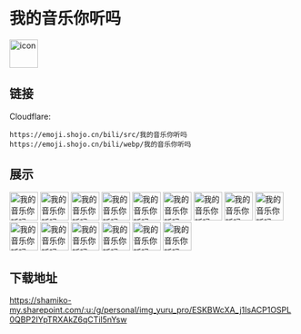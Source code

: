 # 我的音乐你听吗
<img src="https://emoji.shojo.cn/bili/src/我的音乐你听吗/icon.png" width="50" height="50" alt="icon">

## 链接
Cloudflare:
```
https://emoji.shojo.cn/bili/src/我的音乐你听吗
https://emoji.shojo.cn/bili/webp/我的音乐你听吗
```
## 展示
<img src="https://emoji.shojo.cn/bili/src/我的音乐你听吗/我的音乐你听吗-窒息.png" width="50" height="50" alt="我的音乐你听吗-窒息">
<img src="https://emoji.shojo.cn/bili/src/我的音乐你听吗/我的音乐你听吗-不失礼貌.png" width="50" height="50" alt="我的音乐你听吗-不失礼貌">
<img src="https://emoji.shojo.cn/bili/src/我的音乐你听吗/我的音乐你听吗-赞.png" width="50" height="50" alt="我的音乐你听吗-赞">
<img src="https://emoji.shojo.cn/bili/src/我的音乐你听吗/我的音乐你听吗-格局.png" width="50" height="50" alt="我的音乐你听吗-格局">
<img src="https://emoji.shojo.cn/bili/src/我的音乐你听吗/我的音乐你听吗-逆袭.png" width="50" height="50" alt="我的音乐你听吗-逆袭">
<img src="https://emoji.shojo.cn/bili/src/我的音乐你听吗/我的音乐你听吗-勿扰.png" width="50" height="50" alt="我的音乐你听吗-勿扰">
<img src="https://emoji.shojo.cn/bili/src/我的音乐你听吗/我的音乐你听吗-鹅鹅鹅.png" width="50" height="50" alt="我的音乐你听吗-鹅鹅鹅">
<img src="https://emoji.shojo.cn/bili/src/我的音乐你听吗/我的音乐你听吗-OhYeah.png" width="50" height="50" alt="我的音乐你听吗-OhYeah">
<img src="https://emoji.shojo.cn/bili/src/我的音乐你听吗/我的音乐你听吗-很难不火.png" width="50" height="50" alt="我的音乐你听吗-很难不火">
<img src="https://emoji.shojo.cn/bili/src/我的音乐你听吗/我的音乐你听吗-共悲喜.png" width="50" height="50" alt="我的音乐你听吗-共悲喜">
<img src="https://emoji.shojo.cn/bili/src/我的音乐你听吗/我的音乐你听吗-魅惑.png" width="50" height="50" alt="我的音乐你听吗-魅惑">
<img src="https://emoji.shojo.cn/bili/src/我的音乐你听吗/我的音乐你听吗-害羞.png" width="50" height="50" alt="我的音乐你听吗-害羞">
<img src="https://emoji.shojo.cn/bili/src/我的音乐你听吗/我的音乐你听吗-比心.png" width="50" height="50" alt="我的音乐你听吗-比心">
<img src="https://emoji.shojo.cn/bili/src/我的音乐你听吗/我的音乐你听吗-干哈呢.png" width="50" height="50" alt="我的音乐你听吗-干哈呢">
<img src="https://emoji.shojo.cn/bili/src/我的音乐你听吗/我的音乐你听吗-Fashion.png" width="50" height="50" alt="我的音乐你听吗-Fashion">

## 下载地址

https://shamiko-my.sharepoint.com/:u:/g/personal/img_yuru_pro/ESKBWcXA_j1IsACP1OSPL0QBP2IYpTRXAkZ6qCTil5nYsw